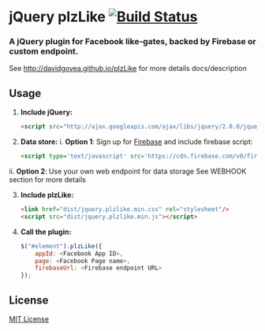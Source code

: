 # jQuery plzLike [![Build Status](https://secure.travis-ci.org/jquery-boilerplate/jquery-boilerplate.png?branch=master)](https://travis-ci.org/jquery-boilerplate/jquery-boilerplate)

### A jQuery plugin for Facebook like-gates, backed by Firebase or custom endpoint.

See http://davidgovea.github.io/plzLike for more details docs/description

## Usage

1. **Include jQuery:**

	```html
	<script src="http://ajax.googleapis.com/ajax/libs/jquery/2.0.0/jquery.min.js"></script>
	```

2. **Data store:**
  i. **Option 1**: Sign up for [Firebase](http://firebase.com) and include firebase script:

	```html
	<script type='text/javascript' src='https://cdn.firebase.com/v0/firebase.js'></script>
	```
  ii. **Option 2**: Use your own web endpoint for data storage
      See WEBHOOK section for more details

3. **Include plzLike:**

	```html
	<link href="dist/jquery.plzlike.min.css" rel="stylesheet"/>
	<script src="dist/jquery.plzlike.min.js"></script>
	```
4. **Call the plugin:**

	```javascript
	$("#element").plzLike({
		appId: <Facebook App ID>,
		page: <Facebook Page name>,
		firebaseUrl: <Firebase endpoint URL>
	});
	```

## License

[MIT License](http://davidgovea.mit-license.org/)
